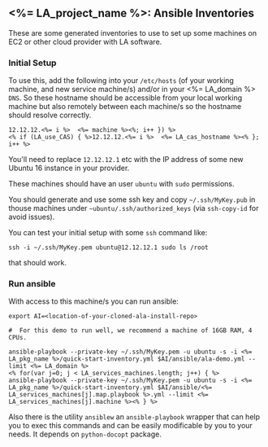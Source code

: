 ## <%= LA_project_name %>: Ansible Inventories

These are some generated inventories to use to set up some machines on EC2 or other cloud provider with LA software.

### Initial Setup

To use this, add the following into your `/etc/hosts` (of your working machine, and new service machine/s) and/or in your <%= LA_domain %> `DNS`. So these hostname should be accessible from your local working machine but also remotely between each machine/s so the hostname should resolve correctly.

```<% let i=12; LA_machines.forEach(machine => { %>
12.12.12.<%= i %>  <%= machine %><%; i++ }) %>
<% if (LA_use_CAS) { %>12.12.12.<%= i %>  <%= LA_cas_hostname %><% }; i++ %>
```

You'll need to replace `12.12.12.1` etc with the IP address of some new Ubuntu 16 instance in your provider.

These machines should have an user `ubuntu` with `sudo` permissions.

You should generate and use some ssh key and copy `~/.ssh/MyKey.pub` in thouse machines under `~ubuntu/.ssh/authorized_keys` (via `ssh-copy-id` for avoid issues).

You can test your initial setup with some `ssh` command like:
```
ssh -i ~/.ssh/MyKey.pem ubuntu@12.12.12.1 sudo ls /root
```
that should work.

### Run ansible

With access to this machine/s you can run ansible:

```
export AI=<location-of-your-cloned-ala-install-repo>

#  For this demo to run well, we recommend a machine of 16GB RAM, 4 CPUs.

ansible-playbook --private-key ~/.ssh/MyKey.pem -u ubuntu -s -i <%= LA_pkg_name %>/quick-start-inventory.yml $AI/ansible/ala-demo.yml --limit <%= LA_domain %>
<% for(var j=0; j < LA_services_machines.length; j++) { %>
ansible-playbook --private-key ~/.ssh/MyKey.pem -u ubuntu -s -i <%= LA_pkg_name %>/quick-start-inventory.yml $AI/ansible/<%= LA_services_machines[j].map.playbook %>.yml --limit <%= LA_services_machines[j].machine %><% } %>
```
Also there is the utility `ansiblew` an `ansible-playbook` wrapper that can help you to exec this commands and can be easily modificable by you to your needs. It depends on `python-docopt` package.
